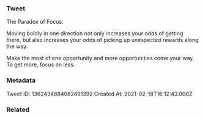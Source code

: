 ### Tweet
The Paradox of Focus:

Moving boldly in one direction not only increases your odds of getting there, but also increases your odds of picking up unexpected rewards along the way.

Make the most of one opportunity and more opportunities come your way. To get more, focus on less.

### Metadata
Tweet ID: 1362434884082491392
Created At: 2021-02-18T16:12:43.000Z

### Related

